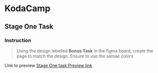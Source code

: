 # KodaCamp

## Stage One Task

### Instruction
>Using the design lebelled **Bonus Task**  in the figma board, create the page to match the design. Ensure to use the samae colors

Link to preview
[Stage One task Preview link](https://fastbeetech.github.io/KodaCamp/)